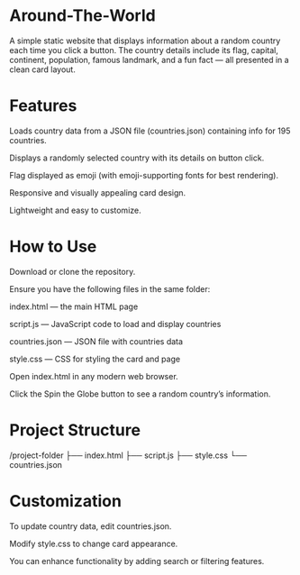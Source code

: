 # Around-The-World
A simple static website that displays information about a random country each time you click a button. The country details include its flag, capital, continent, population, famous landmark, and a fun fact — all presented in a clean card layout.

# Features
Loads country data from a JSON file (countries.json) containing info for 195 countries.

Displays a randomly selected country with its details on button click.

Flag displayed as emoji (with emoji-supporting fonts for best rendering).

Responsive and visually appealing card design.

Lightweight and easy to customize.

# How to Use
Download or clone the repository.

Ensure you have the following files in the same folder:

index.html — the main HTML page

script.js — JavaScript code to load and display countries

countries.json — JSON file with countries data

style.css — CSS for styling the card and page

Open index.html in any modern web browser.

Click the Spin the Globe button to see a random country’s information.

# Project Structure

/project-folder
├── index.html
├── script.js
├── style.css
└── countries.json

# Customization
To update country data, edit countries.json.

Modify style.css to change card appearance.

You can enhance functionality by adding search or filtering features.